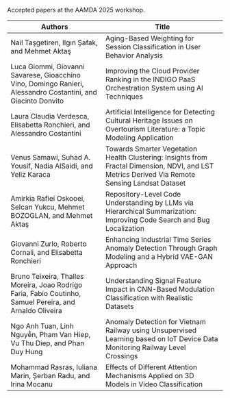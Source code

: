 Accepted papers at the AAMDA 2025 workshop.

Authors|Title 
---|---
Nail Taşgetiren, Ilgın Şafak, and Mehmet Aktaş | Aging-Based Weighting for Session Classification in User Behavior Analysis
Luca Giommi, Giovanni Savarese, Gioacchino Vino, Domingo Ranieri, Alessandro Costantini, and Giacinto Donvito | Improving the Cloud Provider Ranking in the INDIGO PaaS Orchestration System using AI Techniques
Laura Claudia Verdesca, Elisabetta Ronchieri, and Alessandro Costantini|Artificial Intelligence for Detecting Cultural Heritage Issues on Overtourism Literature: a Topic Modeling Application
Venus Samawi, Suhad A. Yousif, Nadia AlSaidi, and Yeliz Karaca|Towards Smarter Vegetation Health Clustering: Insights from Fractal Dimension, NDVI, and LST Metrics Derived Via Remote Sensing Landsat Dataset
Amirkia Rafiei Oskooei, Selcan Yukcu, Mehmet BOZOGLAN, and Mehmet Aktaş|Repository-Level Code Understanding by LLMs via Hierarchical Summarization: Improving Code Search and Bug Localization
Giovanni Zurlo, Roberto Cornali, and Elisabetta Ronchieri|Enhancing Industrial Time Series Anomaly Detection Through Graph Modeling and a Hybrid VAE-GAN Approach
Bruno Teixeira, Thalles Moreira, Joao Rodrigo Faria, Fabio Coutinho, Samuel Pereira, and Arnaldo Oliveira|Understanding Signal Feature Impact in CNN-Based Modulation Classification with Realistic Datasets
Ngo Anh Tuan, Linh Nguyễn, Pham Van Hiep, Vu Thu Diep, and Phan Duy Hung|Anomaly Detection for Vietnam Railway using Unsupervised Learning based on IoT Device Data Monitoring Railway Level Crossings
Mohammad Rasras, Iuliana Marin, Șerban Radu, and Irina Mocanu|Effects of Different Attention Mechanisms Applied on 3D Models in Video Classification

